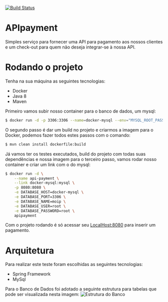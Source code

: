 [![Build Status](https://travis-ci.org/moreiraMD/APIpayment.svg?branch=master)](https://travis-ci.org/moreiraMD/APIpayment)
# APIpayment
Simples serviço para fornecer uma API para pagamento aos nossos clientes e um check-out para quem não deseja integrar-se à nossa API.

# Rodando o projeto

Tenha na sua máquina as seguintes tecnologias:
- Docker
- Java 8
- Maven

Primeiro vamos subir nosso container para o banco de dados, um mysql:
```sh
$ docker run -d -p 3306:3306 --name=docker-mysql --env="MYSQL_ROOT_PASSWORD=root" --env="MYSQL_PASSWORD=root" --env="MYSQL_DATABASE=moip" mysql
```
O segundo passo é dar um build no projeto e criarmos a imagem para o Docker, podemos fazer todos estes passos com o comando:
```sh
$ mvn clean install dockerfile:build
```
Já vamos ter os testes executados, build do projeto com todas suas dependências e nossa imagem para o terceiro passo, vamos rodar nosso container e criar um link com o do mysql:
```sh
$ docker run -d \
    --name api-payment \
    --link docker-mysql:mysql \
    -p 8080:8080 \
    -e DATABASE_HOST=docker-mysql \
    -e DATABASE_PORT=3306 \
    -e DATABASE_NAME=moip \
    -e DATABASE_USER=root \
    -e DATABASE_PASSWORD=root \
    apipayment
```

Com o projeto rodando é só acessar seu [LocalHost:8080](http://localhost:8080/) para inserir um pagamento.

# Arquitetura

Para realizar este teste foram escolhidas as seguintes tecnologias:

- Spring Framework
- MySql

Para o Banco de Dados foi adotado a seguinte estrutura para tabelas que pode ser visualizada nesta imagem: ![Estrutura do Banco](https://github.com/moreiraMD/APIpayment/blob/master/Untitled%20Diagram.png) 

